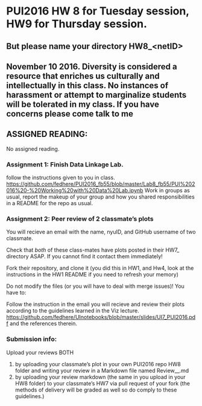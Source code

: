 # PUI2016 HW 8 for Tuesday session, HW9 for Thursday session. 
## But please name your directory HW8_\<netID>

## November 10 2016. Diversity is considered a resource that enriches us culturally and intellectually in this class. No instances of harassment or attempt to marginalize students will be tolerated in my class. If you have concerns please come talk to me

## ASSIGNED READING:

No assigned reading.




### Assignment 1: Finish Data Linkage Lab. 

follow the instructions given to you in class. 
https://github.com/fedhere/PUI2016_fb55/blob/master/Lab8_fb55/PUI%202016%20-%20Working%20with%20Data%20Lab.ipynb
Work in groups as usual, report the makeup of your group and how you shared responsibilities in a README for the repo as usual.


### Assignment 2: Peer review of 2 classmate’s plots
You will recieve an email with the name, nyuID, and GitHub username of two classmate.

Check that *both* of these class-mates have plots posted in their HW7_<netID> directory ASAP. If you cannot find it contact them immediately!

Fork their repository, and clone it (you did this in HW1, and Hw4, look at the instructions in the HW1 README if you need to refresh your memory)

Do not modify the files (or you will have to deal with merge issues)! You have to:

Follow the instruction in the email you will recieve and review their plots according to the guidelines learned in the Viz lecture.
https://github.com/fedhere/UInotebooks/blob/master/slides/UI7_PUI2016.pdf
and the references therein. 

### Submission info:

Upload your reviews BOTH 
1) by uploading your classmate’s plot in your own PUI2016 repo HW8 folder and writing your review in a Markdown file named Review_<yourclassmatenetid>_<yournedit>.md
2) by uploading your review markdown (the same in you upload in your HW8 folder) to your classmate’s HW7 via pull request of your fork 
(the methods of delivery will be graded as well so do comply to these guidelines.)
